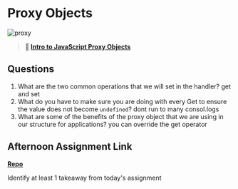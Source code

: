 # Proxy Objects

![proxy](https://bcw.blob.core.windows.net/public/img/journals/5120113092091727)

> **📖 [Intro to JavaScript Proxy Objects](https://codeworksacademy.com/fs-student-guide/resources/wk3/03-Proxies)**

## Questions

1. What are the two common operations that we will set in the handler?
get and set
2. What do you have to make sure you are doing with every Get to ensure the value does not become `undefined`?
dont run to many consol.logs
3. What are some of the benefits of the proxy object that we are using in our structure for applications?
you can override the get operator

## Afternoon Assignment Link

**[Repo](https://github.com/hannahprather/vendingmachine)**

Identify at least 1 takeaway from today's assignment
